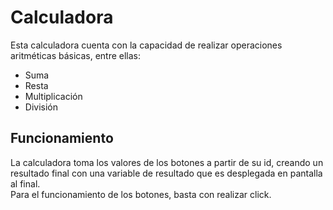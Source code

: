 # Calculadora
Esta calculadora cuenta con la capacidad de realizar operaciones aritméticas básicas, entre ellas:
* Suma
* Resta
* Multiplicación
* División

## Funcionamiento
La calculadora toma los valores de los botones a partir de su id, creando un resultado final con una
variable de resultado que es desplegada en pantalla al final. <br>
Para el funcionamiento de los botones, basta con realizar click.